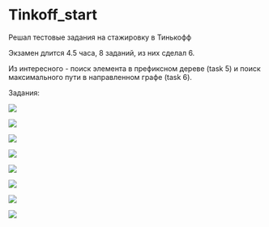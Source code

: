 # Tinkoff_start

Решал тестовые задания на стажировку в Тинькофф

Экзамен длится 4.5 часа, 8 заданий, из них сделал 6.

Из интересного - поиск элемента в префиксном дереве (task 5) и поиск максимального пути в направленном графе (task 6).

Задания:

![](images/Task1.png)

![](images/Task2.png)

![](images/Task3.png)

![](images/Task4.png)

![](images/Task5.png)

![](images/Task6.png)

![](images/Task7.png)

![](images/Task8.png)
